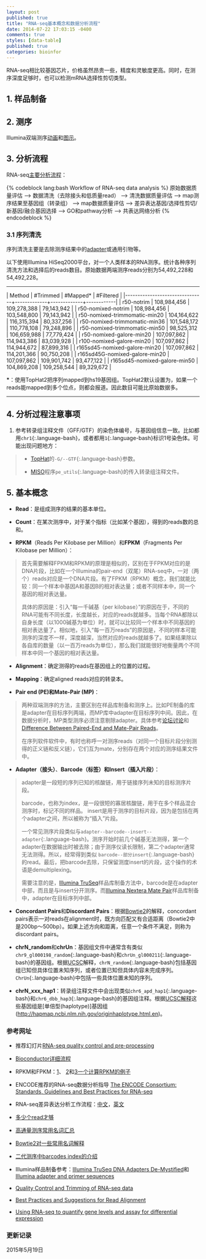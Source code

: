```yaml
---
layout: post
published: true
title: "RNA-seq基本概念和数据分析流程"
date: 2014-07-22 17:03:15 -0400
comments: true
styles: [data-table]
published: true
categories: bioinfor
---
```


RNA-seq相比较基因芯片，价格虽然昂贵一些，精度和灵敏度更高。同时，在测序深度足够时，也可以检测mRNA选择性剪切类型。

## 1. 样品制备 ##



<!--more-->


## 2. 测序 ##

Illumina双端测序[动画](http://www.illumina.com/technology/next-generation-sequencing/paired-end-sequencing_assay.html)和[图示](http://onetipperday.blogspot.sg/2013/12/illumina-hiseq2000-adapter-and.html)。

## 3. 分析流程 ##

RNA-seq[主要分析流程](http://blog.qiuworld.com:8080/archives/2343)：


{% codeblock lang:bash Workflow of RNA-seq data analysis %}
原始数据质量评估 -->
数据清洗（去除接头和低质量read） -->
清洗数据质量评估 -->
map测序结果至基因组（转录组） -->
map数据质量评估 -->
差异表达基因/选择性剪切/新基因/融合基因选择 -->
GO和pathway分析 -->
共表达网络分析
{% endcodeblock %}



### 3.1 序列清洗 ###

序列清洗主要是去除测序结果中的[adapter](http://onetipperday.blogspot.sg/2013/06/illumina-hiseq2000-adapter.html)或通用引物等。

以下使用Illumina HiSeq2000平台，对一个人类样本的RNA测序。统计各种序列清洗方法和选择后的reads数目。原始数据两端测序reads分别为54,492,228和54,492,228。

-----------------------

| Method                         | #Trimmed    | #Mapped*    | #Filtered  |
|--------------------------------+-------------+-------------+------------|
| r50-notrim                     | 108,984,456 | 109,278,388 | 79,143,942 |
| r50-nomixed-notrim             | 108,984,456 | 103,548,800 | 79,143,942 |
| r50-nomixed-trimmomatic-min20  | 104,164,622 | 116,315,394 | 80,337,256 |
| r50-nomixed-trimmomatic-min36  | 101,548,172 | 110,778,108 | 79,248,896 |
| r50-nomixed-trimmomatic-min50  | 98,525,312  | 106,659,988 | 77,779,424 |
| r50-nomixed-galore-min20       | 107,097,862 | 114,943,386 | 83,039,928 |
| r100-nomixed-galore-min20      | 107,097,862 | 114,944,672 | 87,899,316 |
| r165sd45-nomixed-galore-min20  | 107,097,862 | 114,201,366 | 90,750,208 |
| r165sd45G-nomixed-galore-min20 | 107,097,862 | 109,901,742 | 93,477,122 |
| r165sd45-nomixed-galore-min50  | 104,869,208 | 109,258,544 | 89,329,672 |

**\***：使用TopHat2把序列mapped到hs19基因组。TopHat2默认设置为，如果一个reads能mapped到多个位点，则都会报道。因此数目可能比原始数据多。

-----------------------

## 4. 分析过程注意事项 ##

1. 参考转录组注释文件（GFF/GTF）的染色体编号，与基因组信息一致。比如都用`chr1`{:.language-bash}，或者都用`1`{:.language-bash}标识1号染色体。可能出现问题地方：

> * [TopHat](http://ccb.jhu.edu/software/tophat/manual.shtml)的`-G/--GTF`{:.language-bash}参数。
>
> * [MISO](http://miso.readthedocs.org/en/fastmiso/#human-mouse-gene-models-for-isoform-centric-analyses)程序`pe_utils`{:.language-bash}的传入转录组注释文件。
>







## 5. 基本概念 ##

* **Read**：是组成测序的结果的基本单位。

* **Count**：在某次测序中，对于某个指标（比如某个基因），得到的reads数的总和。

* **RPKM**（Reads Per Kilobase per Million）和**FPKM**（Fragments Per Kilobase per Million）：

> 首先需要解释FPKM和RPKM的原理是相似的，区别在于FPKM对应的是DNA片段，比如在一个Illumina的pair-end（双尾）RNA-seq中，一对（两个）reads对应是一个DNA片段。有了FPKM（RPKM）概念，我们就能比较：同一个样本中基因A和基因B的相对表达量；或者不同样本中，同一个基因的相对表达量。
>
> 具体的原因是：引入“每一千碱基（per kilobase）”的原因在于，不同的RNA可能有不同长度，长度越长，对应的reads就越多。当每个RNA都除以自身长度（以1000碱基为单位）时，就可以比较同一个样本中不同基因的相对表达量了。相似地，引入“每一百万reads”的原因是，不同的样本可能测序的深度不一样，深度越深，当然对应的reads就越多了。如果结果除以各自库的数量（以一百万reads为单位），那么我们就能很好地衡量两个不同样本中同一个基因的相对表达量。

* **Alignment**：确定测得的reads在基因组上的位置的过程。

* **Mapping**：确定aligned reads对应的转录本。

* **Pair end (PE)**和**Mate-Pair (MP)**：

> 两种双端测序的方法，主要区别在样品库制备和测序上。比如PE制备的库是adapter在目标序列两端，而MP库中adapter在目标序列中间。因此，在数据分析时，MP类型测序必须注意剔除adapter。具体参考[论坛讨论](http://seqanswers.com/forums/showthread.php?t=503)和[Difference Between Paired-End and Mate-Pair Reads](http://scottmyourstone.blogspot.sg/2013/11/difference-between-paired-end-and-mate.html)。
>
> 在序列软件软件中，有时也称呼一对测序reads（对同一个目标片段分别测得的正义链和反义链），它们互为mate，分别存在两个对应的测序结果文件中。


* **Adapter（接头）**、**Barcode（标签）**和**Insert（插入片段）**：

> adapter是一段短的序列已知的核酸链，用于链接序列未知的目标测序片段。
> 
> barcode，也称为index，是一段很短的寡居核酸链，用于在多个样品混合测序时，标记不同的样品。
> insert是用于测序的目标片段，因为是包括在两个adapter之间，所以被称为“插入”片段。
>
> 一个常见测序片段类似与`adapter--barcode--insert--adapter`{:.language-bash}。测序开始时前几个碱基无法测得，第一个adapter在数据输出时被去除；由于测序仪读长限制，第二个adapter通常无法测得。所以，经常得到类似 `barcode--部分insert`{:.language-bash}的read。最后，把barcode去除，只保留测度insert的片段，这个操作的术语是demultiplexing。
>
> 需要注意的是，[Illumina TruSeq](http://www.illumina.com/documents/products/datasheets/datasheet_truseq_sample_prep_kits.pdf)样品库制备方法中，barcode是在adapter中部，而且是与insert分开测序。而[Illumina Nextera Mate Pair](http://res.illumina.com/documents/products/technotes/technote_nextera_matepair_data_processing.pdf)样品库制备中，adapter在目标序列中部。

* **Concordant Pairs**和**Discordant Pairs**：根据[Bowtie2](http://bowtie-bio.sourceforge.net/bowtie2/manual.shtml#paired-inputs)的解释，concordant pairs表示一对reads在alignment时，既方向匹配又有合适距离（Bowtie2中是200bp～500bp）。如果上述方向和距离，任意一个条件不满足，则称为discordant pairs。

* **chrN_random**和**chrUn**：基因组文件中通常含有类似`chr9_gl000198_random`{:.language-bash}和`chrUn_gl000211`{:.language-bash}的基因组。根据[UCSC](https://genome.ucsc.edu/FAQ/FAQdownloads.html#download11)解释，`chrN_random`{:.language-bash}包括基因组已知但具体位置未知序列，或者位置已知但具体内容未完成序列。`ChrUn`{:.language-bash}中包括一些具体位置未知的序列。

* **chrN_xxx_hap1**：转录组注释文件中会出现类似`chr6_apd_hap1`{:.language-bash}和`chr6_dbb_hap3`{:.language-bash}的基因组注释。根据[UCSC解释](http://genome.ucsc.edu/cgi-bin/hgGateway?org=Human&db=hg19)这些基因组是[单倍型(haplotype)]基因组(http://hapmap.ncbi.nlm.nih.gov/originhaplotype.html.en)。



### 参考网址 ###

* 推荐幻灯片[RNA-seq quality control and pre-processing](http://www.slideshare.net/mikaelhuss/all-bio-rnaseqqc?from_action=save)

* [Bioconductor详细流程](http://faculty.ucr.edu/~tgirke/HTML_Presentations/Manuals/Workshop_Dec_12_16_2013/Rrnaseq/Rrna)

* RPKM和FPKM：[1](http://jefworks.com/rpkm-and-fpkm-explained/)、 [2](http://www.cureffi.org/2013/09/12/counts-vs-fpkms-in-rna-seq/)和[3一个计算RPKM的例子](http://www.partek.com/Tutorials/microarray/User_Guides/UnderstandingReads.pdf)

* ENCODE推荐的RNA-seq数据分析指导 [The ENCODE Consortium: Standards, Guidelines and Best Practices for RNA-seq](http://genome.ucsc.edu/ENCODE/protocols/dataStandards/ENCODE_RNAseq_Standards_V1.0.pdf)

* RNA-seq差异表达分析工作流程：[中文](http://216.49.144.90:8080/archives/3007/comment-page-2)，[英文](http://vallandingham.me/RNA_seq_differential_expression.html)

* [多少个read才够](http://www.rna-seqblog.com/how-many-reads-are-enough/)

* [高通量测序常用名词汇总](http://www.macrogencn.com/_d275872179.htm)

* [Bowtie2对一些常用名词解释](http://bowtie-bio.sourceforge.net/bowtie2/manual.shtml#paired-inputs) 


* [二代测序中barcodes index的介绍](http://www.plob.org/2014/11/09/8672.html)

* Illumina样品制备参考：[Illumina TruSeq DNA Adapters De-Mystified](https://www.med.unc.edu/pharm/calabreselab/files/tufts-sequencing-primer)和[Illumina adapter and primer sequences](http://bioinformatics.cvr.ac.uk/blog/illumina-adapter-and-primer-sequences/)

* [Quality Control and Trimming of RNA-seq data](http://www.research.janahang.com/quality-control-and-trimming-of-rna-seq-data/)

* [Best Practices and Suggestions for Read Alignment](http://cgrlucb.wikispaces.com/file/view/readMapping.pdf)

* [Using RNA-seq to quantify gene levels and assay for differential expression](http://barcwiki.wi.mit.edu/wiki/SOPs/rna-seq-diff-expressions) 




### 更新记录 ###

2015年5月19日
